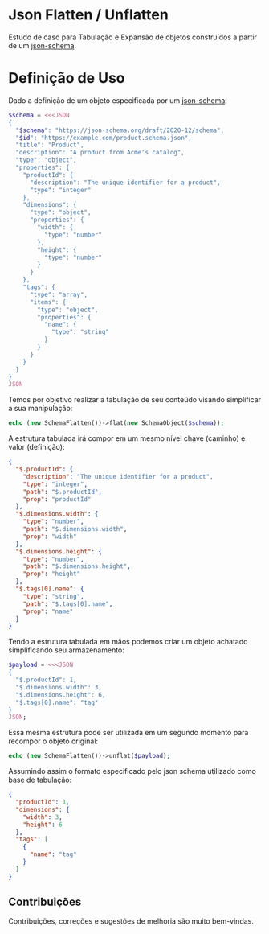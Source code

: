 # Json Flatten / Unflatten

Estudo de caso para Tabulação e Expansão de objetos construídos a partir de um  [json-schema](https://json-schema.org/).

# Definição de Uso

Dado a definição de um objeto especificada por um [json-schema](https://json-schema.org/):

```php
$schema = <<<JSON 
{
  "$schema": "https://json-schema.org/draft/2020-12/schema",
  "$id": "https://example.com/product.schema.json",
  "title": "Product",
  "description": "A product from Acme's catalog",
  "type": "object",
  "properties": {
    "productId": {
      "description": "The unique identifier for a product",
      "type": "integer"
    },
    "dimensions": {
      "type": "object",
      "properties": {
        "width": {
          "type": "number"
        },
        "height": {
          "type": "number"
        }
      }
    },
    "tags": {
      "type": "array",
      "items": {
        "type": "object",
        "properties": {
          "name": {
            "type": "string"
          }
        }
      }
    }
  }
}
JSON
```

Temos por objetivo realizar a tabulação de seu conteúdo visando simplificar a sua manipulação:

```php
echo (new SchemaFlatten())->flat(new SchemaObject($schema));
```

A estrutura tabulada irá compor em um mesmo nível chave (caminho) e valor (definição):

```json
{
  "$.productId": {
    "description": "The unique identifier for a product",
    "type": "integer",
    "path": "$.productId",
    "prop": "productId"
  },
  "$.dimensions.width": {
    "type": "number",
    "path": "$.dimensions.width",
    "prop": "width"
  },
  "$.dimensions.height": {
    "type": "number",
    "path": "$.dimensions.height",
    "prop": "height"
  },
  "$.tags[0].name": {
    "type": "string",
    "path": "$.tags[0].name",
    "prop": "name"
  }
}
```

Tendo a estrutura tabulada em mãos podemos criar um objeto achatado simplificando seu armazenamento:

```php
$payload = <<<JSON
{
  "$.productId": 1,
  "$.dimensions.width": 3,
  "$.dimensions.height": 6,
  "$.tags[0].name": "tag"
}
JSON;
```

Essa mesma estrutura pode ser utilizada em um segundo momento para recompor o objeto original:

```php
echo (new SchemaFlatten())->unflat($payload);
```

Assumindo assim o formato especificado pelo json schema utilizado como base de tabulação:

```json
{
  "productId": 1,
  "dimensions": {
    "width": 3,
    "height": 6
  },
  "tags": [
    {
      "name": "tag"
    }
  ]
}
```

## Contribuições

Contribuições, correções e sugestões de melhoria são muito bem-vindas.